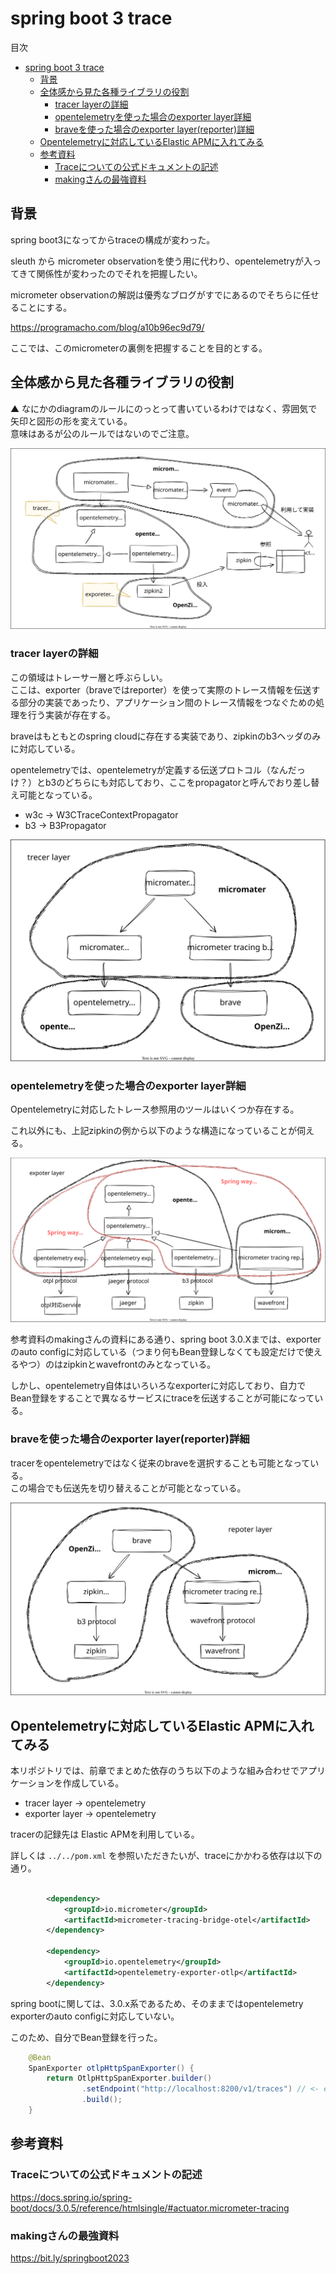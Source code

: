 # spring boot 3 trace

目次
- [spring boot 3 trace](#spring-boot-3-trace)
  - [背景](#背景)
  - [全体感から見た各種ライブラリの役割](#全体感から見た各種ライブラリの役割)
    - [tracer layerの詳細](#tracer-layerの詳細)
    - [opentelemetryを使った場合のexporter layer詳細](#opentelemetryを使った場合のexporter-layer詳細)
    - [braveを使った場合のexporter layer(reporter)詳細](#braveを使った場合のexporter-layerreporter詳細)
  - [Opentelemetryに対応しているElastic APMに入れてみる](#opentelemetryに対応しているelastic-apmに入れてみる)
  - [参考資料](#参考資料)
    - [Traceについての公式ドキュメントの記述](#traceについての公式ドキュメントの記述)
    - [makingさんの最強資料](#makingさんの最強資料)

## 背景

spring boot3になってからtraceの構成が変わった。

sleuth から micrometer observationを使う用に代わり、opentelemetryが入ってきて関係性が変わったのでそれを把握したい。

micrometer observationの解説は優秀なブログがすでにあるのでそちらに任せることにする。

https://programacho.com/blog/a10b96ec9d79/ 

ここでは、このmicrometerの裏側を把握することを目的とする。

## 全体感から見た各種ライブラリの役割

▲ なにかのdiagramのルールにのっとって書いているわけではなく、雰囲気で矢印と図形の形を変えている。  
意味はあるが公のルールではないのでご注意。

![依存の関係性概要](./images/dependency-overview.drawio.svg)

### tracer layerの詳細

この領域はトレーサー層と呼ぶらしい。  
ここは、exporter（braveではreporter）を使って実際のトレース情報を伝送する部分の実装であったり、アプリケーション間のトレース情報をつなぐための処理を行う実装が存在する。

braveはもともとのspring cloudに存在する実装であり、zipkinのb3ヘッダのみに対応している。

opentelemetryでは、opentelemetryが定義する伝送プロトコル（なんだっけ？）とb3のどちらにも対応しており、ここをpropagatorと呼んでおり差し替え可能となっている。

- w3c → W3CTraceContextPropagator
- b3 → B3Propagator

![tracer layer](./images/tracer-layer-dependency.drawio.svg)

### opentelemetryを使った場合のexporter layer詳細

Opentelemetryに対応したトレース参照用のツールはいくつか存在する。

これ以外にも、上記zipkinの例から以下のような構造になっていることが伺える。

![exporter layer](./images/expoter-layer-dependency.drawio.svg)

参考資料のmakingさんの資料にある通り、spring boot 3.0.Xまでは、exporterのauto configに対応している（つまり何もBean登録しなくても設定だけで使えるやつ）のはzipkinとwavefrontのみとなっている。

しかし、opentelemetry自体はいろいろなexporterに対応しており、自力でBean登録をすることで異なるサービスにtraceを伝送することが可能になっている。

### braveを使った場合のexporter layer(reporter)詳細

tracerをopentelemetryではなく従来のbraveを選択することも可能となっている。  
この場合でも伝送先を切り替えることが可能となっている。

![reporter layer](./images/reporter-layer-dependency.drawio.svg)

## Opentelemetryに対応しているElastic APMに入れてみる

本リポジトリでは、前章でまとめた依存のうち以下のような組み合わせでアプリケーションを作成している。

- tracer layer -> opentelemetry
- exporter layer -> opentelemetry

tracerの記録先は Elastic APMを利用している。

詳しくは `../../pom.xml` を参照いただきたいが、traceにかかわる依存は以下の通り。

``` xml

		<dependency>
			<groupId>io.micrometer</groupId>
			<artifactId>micrometer-tracing-bridge-otel</artifactId>
		</dependency>

		<dependency>
			<groupId>io.opentelemetry</groupId>
			<artifactId>opentelemetry-exporter-otlp</artifactId>
		</dependency>

```

spring bootに関しては、3.0.x系であるため、そのままではopentelemetry exporterのauto configに対応していない。

このため、自分でBean登録を行った。

``` java
    @Bean
    SpanExporter otlpHttpSpanExporter() {
        return OtlpHttpSpanExporter.builder()
                .setEndpoint("http://localhost:8200/v1/traces") // <- elastic apm のエンドポイント
                .build();
    }
```

## 参考資料

### Traceについての公式ドキュメントの記述

https://docs.spring.io/spring-boot/docs/3.0.5/reference/htmlsingle/#actuator.micrometer-tracing

### makingさんの最強資料

https://bit.ly/springboot2023